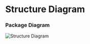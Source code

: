 # Structure Diagram
### Package Diagram

![Structure Diagram](https://user-images.githubusercontent.com/87815555/160233407-3a95ba04-6e9f-452a-8bc8-c3329e669975.jpg)

